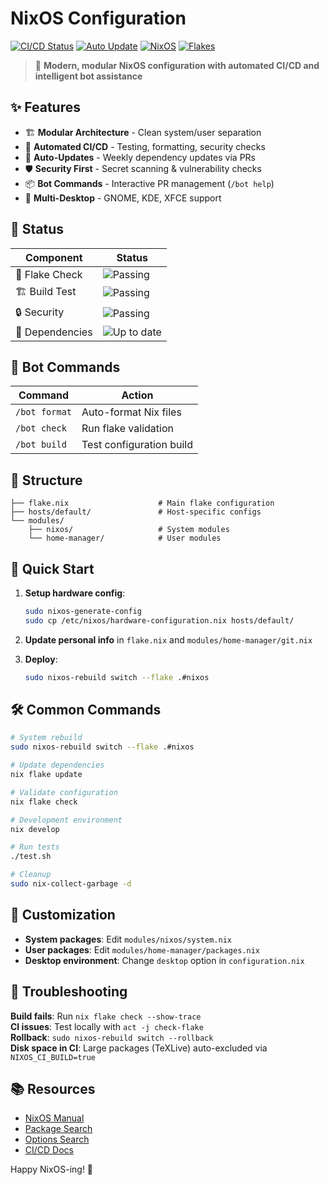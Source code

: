 # NixOS Configuration

[![CI/CD Status](https://github.com/j4v3l/Nixos/workflows/🔍%20NixOS%20Configuration%20CI/badge.svg)](https://github.com/j4v3l/Nixos/actions/workflows/ci.yml)
[![Auto Update](https://github.com/j4v3l/Nixos/workflows/🔄%20Auto%20Update%20Dependencies/badge.svg)](https://github.com/j4v3l/Nixos/actions/workflows/update.yml)
[![NixOS](https://img.shields.io/badge/NixOS-24.05-blue.svg?style=flat&logo=NixOS&logoColor=white)](https://nixos.org)
[![Flakes](https://img.shields.io/badge/Nix-Flakes-blue.svg?style=flat&logo=nixos&logoColor=white)](https://nixos.wiki/wiki/Flakes)

> 🌟 **Modern, modular NixOS configuration with automated CI/CD and intelligent bot assistance**

## ✨ Features

- 🏗️ **Modular Architecture** - Clean system/user separation
- 🤖 **Automated CI/CD** - Testing, formatting, security checks
- 🔄 **Auto-Updates** - Weekly dependency updates via PRs
- 🛡️ **Security First** - Secret scanning & vulnerability checks
- 📦 **Bot Commands** - Interactive PR management (`/bot help`)
- 🎯 **Multi-Desktop** - GNOME, KDE, XFCE support

## 🚦 Status

| Component | Status |
|-----------|--------|
| 🧪 Flake Check | ![Passing](https://img.shields.io/badge/status-passing-brightgreen) |
| 🏗️ Build Test | ![Passing](https://img.shields.io/badge/status-passing-brightgreen) |
| 🔒 Security | ![Passing](https://img.shields.io/badge/status-passing-brightgreen) |
| 🔄 Dependencies | ![Up to date](https://img.shields.io/badge/status-up%20to%20date-brightgreen) |

## 🤖 Bot Commands

| Command | Action |
|---------|--------|
| `/bot format` | Auto-format Nix files |
| `/bot check` | Run flake validation |
| `/bot build` | Test configuration build |

## 📁 Structure

```
├── flake.nix                    # Main flake configuration
├── hosts/default/               # Host-specific configs
└── modules/
    ├── nixos/                   # System modules
    └── home-manager/            # User modules
```

## 🚀 Quick Start

1. **Setup hardware config**:
   ```bash
   sudo nixos-generate-config
   sudo cp /etc/nixos/hardware-configuration.nix hosts/default/
   ```

2. **Update personal info** in `flake.nix` and `modules/home-manager/git.nix`

3. **Deploy**:
   ```bash
   sudo nixos-rebuild switch --flake .#nixos
   ```

## 🛠️ Common Commands

```bash
# System rebuild
sudo nixos-rebuild switch --flake .#nixos

# Update dependencies
nix flake update

# Validate configuration
nix flake check

# Development environment
nix develop

# Run tests
./test.sh

# Cleanup
sudo nix-collect-garbage -d
```

## 🔧 Customization

- **System packages**: Edit `modules/nixos/system.nix`
- **User packages**: Edit `modules/home-manager/packages.nix`
- **Desktop environment**: Change `desktop` option in `configuration.nix`

## 🐛 Troubleshooting

**Build fails**: Run `nix flake check --show-trace`  
**CI issues**: Test locally with `act -j check-flake`  
**Rollback**: `sudo nixos-rebuild switch --rollback`  
**Disk space in CI**: Large packages (TeXLive) auto-excluded via `NIXOS_CI_BUILD=true`

## 📚 Resources

- [NixOS Manual](https://nixos.org/manual/nixos/stable/)
- [Package Search](https://search.nixos.org/packages)
- [Options Search](https://search.nixos.org/options)
- [CI/CD Docs](docs/CICD.md)

Happy NixOS-ing! 🎉
